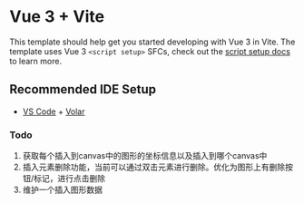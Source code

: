 # Vue 3 + Vite

This template should help get you started developing with Vue 3 in Vite. The template uses Vue 3 `<script setup>` SFCs, check out the [script setup docs](https://v3.vuejs.org/api/sfc-script-setup.html#sfc-script-setup) to learn more.

## Recommended IDE Setup

- [VS Code](https://code.visualstudio.com/) + [Volar](https://marketplace.visualstudio.com/items?itemName=Vue.volar)

### Todo

1. 获取每个插入到canvas中的图形的坐标信息以及插入到哪个canvas中
2. 插入元素删除功能，当前可以通过双击元素进行删除。优化为图形上有删除按钮/标记，进行点击删除
3. 维护一个插入图形数据


